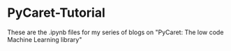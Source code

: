 # PyCaret-Tutorial
These are the .ipynb files for my series of blogs on "PyCaret: The low code Machine Learning library" 
